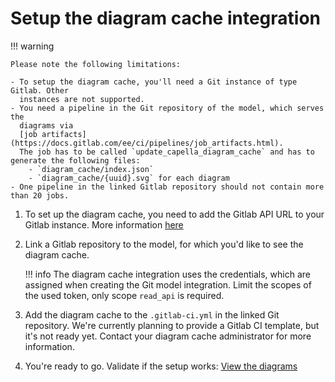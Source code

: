 <!--
 ~ SPDX-FileCopyrightText: Copyright DB Netz AG and the capella-collab-manager contributors
 ~ SPDX-License-Identifier: Apache-2.0
 -->

# Setup the diagram cache integration

!!! warning

    Please note the following limitations:

    - To setup the diagram cache, you'll need a Git instance of type Gitlab. Other
      instances are not supported.
    - You need a pipeline in the Git repository of the model, which serves the
      diagrams via
      [job artifacts](https://docs.gitlab.com/ee/ci/pipelines/job_artifacts.html).
      The job has to be called `update_capella_diagram_cache` and has to generate the following files:
        - `diagram_cache/index.json`
        - `diagram_cache/{uuid}.svg` for each diagram
    - One pipeline in the linked Gitlab repository should not contain more than 20 jobs.

1. To set up the diagram cache, you need to add the Gitlab API URL to your
   Gitlab instance. More information
   [here](../../../settings/model-sources/git.md)
1. Link a Gitlab repository to the model, for which you'd like to see the
   diagram cache.
   <!-- prettier-ignore -->
    !!! info
         The diagram cache integration uses the credentials, which are assigned when
         creating the Git model integration. Limit the scopes of the used token, only
         scope `read_api` is required.

1. Add the diagram cache to the `.gitlab-ci.yml` in the linked Git repository.
   We're currently planning to provide a Gitlab CI template, but it's not ready
   yet. Contact your diagram cache administrator for more information.
1. You're ready to go. Validate if the setup works:
   [View the diagrams](./view_diagram_cache.md)
